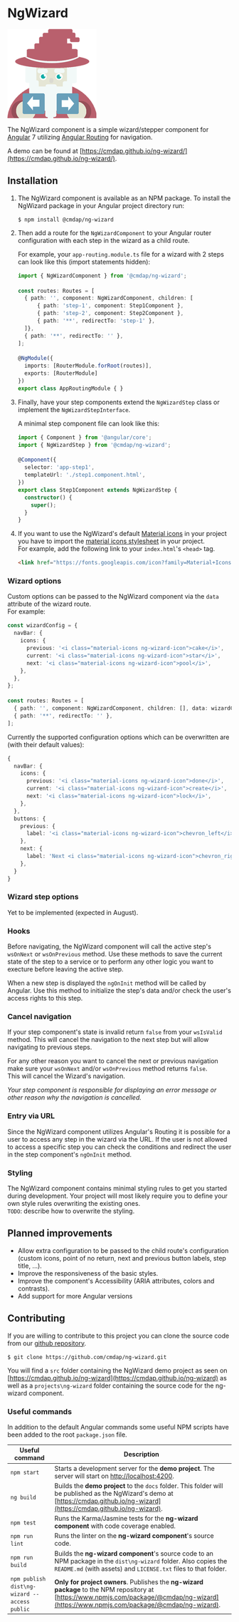 # NgWizard
![ng-wizard logo](ng-wizard-200.png)

The NgWizard component is a simple wizard/stepper component for
[Angular](https://angular.io) 7 utilizing
[Angular Routing](https://angular.io/guide/router) for navigation.

A demo can be found at
[https://cmdap.github.io/ng-wizard/](https://cmdap.github.io/ng-wizard/).

## Installation
1. The NgWizard component is available as an NPM package. To install the
   NgWizard package in your Angular project directory run:
    ```
    $ npm install @cmdap/ng-wizard
    ```

2. Then add a route for the `NgWizardComponent` to your Angular
    router configuration with each step in the wizard as a child route.

    For example, your `app-routing.module.ts` file for a wizard with 2 steps can look like this (import statements hidden):
    ```typescript
    import { NgWizardComponent } from '@cmdap/ng-wizard';

    const routes: Routes = [
      { path: '', component: NgWizardComponent, children: [
          { path: 'step-1', component: Step1Component },
          { path: 'step-2', component: Step2Component },
          { path: '**', redirectTo: 'step-1' },
      ]},
      { path: '**', redirectTo: '' },
    ];
    
    @NgModule({
      imports: [RouterModule.forRoot(routes)],
      exports: [RouterModule]
    })
    export class AppRoutingModule { }
    ```

3. Finally, have your step components extend the `NgWizardStep` class or
    implement the `NgWizardStepInterface`.
    
    A minimal step component file can look like this:
    ```typescript
    import { Component } from '@angular/core';
    import { NgWizardStep } from '@cmdap/ng-wizard';
    
    @Component({
      selector: 'app-step1',
      templateUrl: './step1.component.html',
    })
    export class Step1Component extends NgWizardStep {
      constructor() {
        super();
      }
    }
    ```

4. If you want to use the NgWizard's default
    [Material icons](https://material.io/tools/icons) in your project you
    have to import the
    [material icons stylesheet](https://fonts.googleapis.com/icon?family=Material+Icons)
    in your project.  
    For example, add the following link to your `index.html`'s `<head>` tag.
    ```html
    <link href="https://fonts.googleapis.com/icon?family=Material+Icons" rel="stylesheet">
    ```


### Wizard options
Custom options can be passed to the NgWizard component via the `data` attribute of the wizard route.  
For example:
```typescript
const wizardConfig = {
  navBar: {
    icons: {
      previous: '<i class="material-icons ng-wizard-icon">cake</i>',
      current: '<i class="material-icons ng-wizard-icon">star</i>',
      next: '<i class="material-icons ng-wizard-icon">pool</i>',
    },
  },
};

const routes: Routes = [
  { path: '', component: NgWizardComponent, children: [], data: wizardConfig },
  { path: '**', redirectTo: '' },
];
```
Currently the supported configuration options which can be overwritten are (with their default values):
```typescript
{
  navBar: {
    icons: {
      previous: '<i class="material-icons ng-wizard-icon">done</i>',
      current: '<i class="material-icons ng-wizard-icon">create</i>',
      next: '<i class="material-icons ng-wizard-icon">lock</i>',
    },
  },
  buttons: {
    previous: {
      label: '<i class="material-icons ng-wizard-icon">chevron_left</i> Previous',
    },
    next: {
      label: 'Next <i class="material-icons ng-wizard-icon">chevron_right</i>',
    },
  }
}
```

### Wizard step options
Yet to be implemented (expected in August). 

### Hooks
Before navigating, the NgWizard component will call the active step's `wsOnNext` or `wsOnPrevious` method.
Use these methods to save the current state of the step to a service or to perform any other logic you want to execture before leaving the active step.

When a new step is displayed the `ngOnInit` method will be called by Angular.
Use this method to initialize the step's data and/or check the user's access rights to this step.

### Cancel navigation
If your step component's state is invalid return `false` from your
`wsIsValid` method. This will cancel the navigation to the next step but
will allow navigating to previous steps.

For any other reason you want to cancel the next or
previous navigation make sure your `wsOnNext` and/or `wsOnPrevious`
method returns `false`.  
This will cancel the Wizard's navigation.   

_Your step component is responsible for displaying an error message or
other reason why the navigation is cancelled._

### Entry via URL
Since the NgWizard component utilizes Angular's Routing it is possible
for a user to access any step in the wizard via the URL. If the user is not allowed to access a specific step you can check the
conditions and redirect the user in the step component's `ngOnInit`
method.

### Styling
The NgWizard component contains minimal styling rules to get you started
during development. Your project will most likely require you to define
your own style rules overwriting the existing ones.  
`TODO`: describe how to overwrite the styling.

## Planned improvements
* Allow extra configuration to be passed to the child route's configuration
  (custom icons, point of no return, next and previous button labels,
  step title, ...).
* Improve the responsiveness of the basic styles.
* Improve the component's Accessibility (ARIA attributes, colors and
  contrasts).
* Add support for more Angular versions

## Contributing
If you are willing to contribute to this project you can clone the source code from our [github repository](https://github.com/cmdap/ng-wizard).
```
$ git clone https://github.com/cmdap/ng-wizard.git
``` 
You will find a `src` folder containing the NgWizard demo project as seen on [https://cmdap.github.io/ng-wizard](https://cmdap.github.io/ng-wizard) as well as a `projects\ng-wizard` folder containing the source code for the ng-wizard component.

### Useful commands
In addition to the default Angular commands some useful NPM scripts have been added to the root `package.json` file.

| Useful command | Description |
| ------- | ----------- |
| `npm start` | Starts a development server for the **demo project**. The server will start on [http://localhost:4200](http://localhost:4200). |
| `ng build`| Builds the **demo project** to the `docs` folder. This folder will be published as the NgWizard's demo at [https://cmdap.github.io/ng-wizard](https://cmdap.github.io/ng-wizard). |
| `npm test` | Runs the Karma/Jasmine tests for the **ng-wizard component** with code coverage enabled. |
| `npm run lint` | Runs the linter on the **ng-wizard component**'s source code. |
| `npm run build` | Builds the **ng-wizard component**'s source code to an NPM package in the `dist\ng-wizard` folder. Also copies the `README.md` (with assets) and `LICENSE.txt` files to that folder. |
| `npm publish dist\ng-wizard --access public` | **Only for project owners**. Publishes the **ng-wizard package** to the NPM repository at [https://www.npmjs.com/package/@cmdap/ng-wizard](https://www.npmjs.com/package/@cmdap/ng-wizard). |
